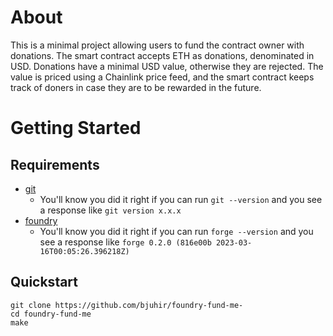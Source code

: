 # About

This is a minimal project allowing users to fund the contract owner with donations. The smart contract accepts ETH as donations, denominated in USD. Donations have a minimal USD value, otherwise they are rejected. The value is priced using a Chainlink price feed, and the smart contract keeps track of doners in case they are to be rewarded in the future.


# Getting Started

## Requirements

- [git](https://git-scm.com/book/en/v2/Getting-Started-Installing-Git)
  - You'll know you did it right if you can run `git --version` and you see a response like `git version x.x.x`
- [foundry](https://getfoundry.sh/)
  - You'll know you did it right if you can run `forge --version` and you see a response like `forge 0.2.0 (816e00b 2023-03-16T00:05:26.396218Z)`

## Quickstart

```
git clone https://github.com/bjuhir/foundry-fund-me-
cd foundry-fund-me
make
```


